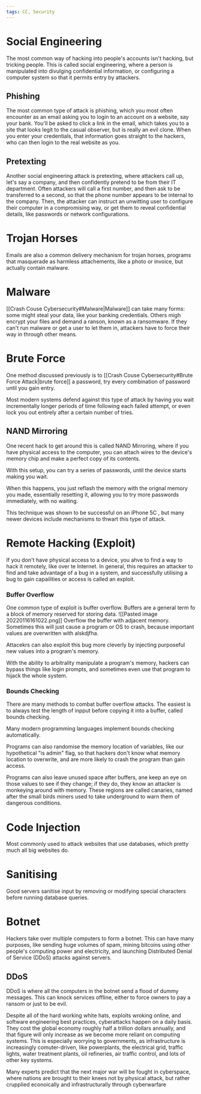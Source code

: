 ```yaml
---
tags: CC, Security
---
```

# Social Engineering
The most common way of hacking into people's accounts isn't hacking, but tricking people.
This is called social engineering, where a person is manipulated into divulging confidential information, or configuring a computer system so that it permits entry by attackers.

## Phishing
The most common type of attack is phishing, which you most often encounter as an email asking you to login to an account on a website, say your bank.
You'll be asked to click a link in the email, which takes you to a site that looks legit to the casual observer, but is really an evil clone.
When you enter your credentials, that information goes straight to the hackers, who can then login to the real website as you. 

## Pretexting
Another social engineering attack is pretexting, where attackers call up, let's say a company, and then confidently pretend to be from their IT department.
Often attackers will call a first number, and then ask to be transferred to a second, so that the phone number appears to be internal to the company.
Then, the attacker can instruct an unwitting user to configure their computer in a compromising way, or get them to reveal confidential details, like passwords or network configurations.

# Trojan Horses
Emails are also a common delivery mechanism for trojan horses, programs that masquerade as harmless attachements, like a photo or invoice, but actually contain malware.

# Malware
[[Crash Couse Cybersecurity#Malware|Malware]] can take many forms: some might steal your data, like your banking credentials. Others migh encrypt your files and demand a ranson, known as a ransomware.
If they can't run malware or get a user to let them in, attackers have to force their way in through other means.

# Brute Force
One method discussed previously is to [[Crash Couse Cybersecurity#Brute Force Attack|brute force]] a password, try every combination of password until you gain entry.

Most modern systems defend against this type of attack by having you wait incrementally longer periods of time following each failed attempt, or even lock you out entirely after a certain number of tries.

## NAND Mirroring
One recent hack to get around this is called NAND Mirroring, where if you have physical access to the computer, you can attach wires to the device's memory chip and make a perfect copy of its contents.

With this setup, you can try a series of passwords, until the device starts making you wait.

When this happens, you just reflash the memory with the orignal memory you made, essentially resetting it, allowing you to try more passwords immediately, with no waiting.

This technique was shown to be successful on an iPhone 5C , but many newer devices include mechanisms to thwart this type of attack.

# Remote Hacking (Exploit)
If you don't have physical access to a device, you ahve to find a way to hack it remotely, like over te Internet.
In general, this requires an attacker to find and take advantage of a bug in a system, and successfully utilising a bug to gain capailities or access is called an exploit.

### Buffer Overflow
One common type of exploit is buffer overflow.
Buffers are a general term fo a block of memory reserved for storing data.
![[Pasted image 20220116161022.png]]
Overflow the buffer with adjacent memory. Sometimes this will just cause a program or OS to crash, because important values are overwritten with alskdjfha.

Attacekrs can also exploit this bug more cleverly by injecting purposeful new values into a program's memory.

With the ability to arbitrality manipulate a program's memory, hackers can bypass things like login prompts, and sometimes even use that program to hijack the whole system.

### Bounds Checking
There are many methods to combat buffer overflow attacks.
The easiest is to always test the length of inpput before copying it into a buffer, called bounds checking.

Many modern programming languages implement bounds checking automatically.
 
Programs can also randomise the memory location of variables, like our hypothetical "is admin" flag, so that hackers don't know what memory location to overwrite, and are more likely to crash the program than gain access.

Programs can also leave unused space after buffers, ane keep an eye on those values to see if they change; if they do, they know an attacker is monkeying around with memory.
These regions are called canaries, named after the small birds miners used to take underground to warn them of dangerous conditions.

# Code Injection
Most commonly used to attack websites that use databases, which pretty much all big websites do.

# Sanitising
Good servers sanitise input by removing or modifying special characters before running database queries.
# Botnet
Hackers take over multiple computers to form a botnet.
This can have many purposes, like sending huge volumes of spam, mining bitcoins using other people's computing power and electricity, and launching Distributed Denial of Service (DDoS) attacks against servers.
## DDoS
DDoS is where all the computers in the botnet send a flood of dummy messages. This can knock services offline, either to force owners to pay a ransom or just to be evil.


Despite all of the hard working white hats, exploits wroking online, and software engineering best practices, cyberattacks happen on a daily basis.
They cost the global economy roughly half a trillion dollars annually, and that figure will only increase as we become more reliant on computing systems.
This is especially worrying to governments, as infrastructure is increasingly comuter-driven, like powerplants, the electrical grid, traffic lights, water treatment plants, oil refineries, air traffic control, and lots of other key systems.

Many experts predict that the next major war will be fought in cyberspace, where nations are brought to their knees not by physical attack, but rather crupplied econoically and infrastructurally through cyberwarfare